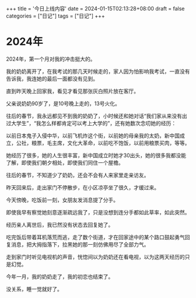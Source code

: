 +++
title = '今日上线内容'
date = 2024-01-15T02:13:28+08:00
draft = false
categories = ["日记"]
tags = ["日记"]
+++



# 2024年

2024年，第一个月对我的冲击挺大的。




我的奶奶离开了，在我考试的那几天时候走的，家人因为怕影响我考试，一直没有告诉我，我连她的最后一面都没有见到。




直到昨天晚上回家我，看见才看见那张灰白照片放在客厅。




父亲说奶奶90岁了，是10号晚上走的，13号火化。




往后的春节，我永远都见不到我的奶奶了，小时候还和她对话“我们家从来没有出过大学生”，“我怎么样都肯定可以考上大学的”，还有她数次念叨她的经历：




以前日本鬼子入侵中华，以前飞机炸这个街，以前她的母亲我的太奶，新中国成立，公社，粮票，毛主席，文化大革命，以前吃不饱饭，以前用粮票买肉，等等。




她经历了很多，她的人生很丰富，新中国成立时她才30出头，她的很多我都没能了解，即使我们朝夕相处，即使我们同住一个屋檐。




往后的春节，不知道少了奶奶，还会不会有人来家里走亲访友。




昨天回来后，走出家门不停散步，在小区凉亭坐了很久，才缓过来。




今天傍晚，吃饭前一刻，女朋友发消息提了分手。




即使我早有察觉她刻意逐渐疏远我了，只是没想到连分手都如此草率，如此突然。




经历亲人离世后，我已然没有状态去回复她了。




吃完饭后带着耳机落荒而逃，走了数个街道，才在回家途中的某个路口鼓起勇气回复消息，把大拇指落下，拉黑她的那一刻仿佛用尽了全部力气。




走到家门时听见电视机的声音，恍惚间以为奶奶还在看电视，以为这两天经历的只是幻觉。




今年一月，我的奶奶走了，我的初恋也结束了。




没关系，睡一觉就好了。